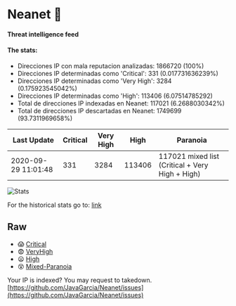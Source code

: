 # Neanet :hocho:
#### Threat intelligence feed
#### The stats:

- Direcciones IP con mala reputacion analizadas: 1866720 (100%)
- Direcciones IP determinadas como 'Critical':  331 (0.017731636239%)
- Direcciones IP determinadas como 'Very High':  3284 (0.175923545042%)
- Direcciones IP determinadas como 'High':  113406 (6.07514785292)
- Total de direcciones IP indexadas en Neanet:  117021 (6.2688030342%)
- Total de direcciones IP descartadas en Neanet:  1749699 (93.7311969658%)

| Last Update | Critical | Very High | High | Paranoia |
| --- | --- | --- | --- | --- |
| 2020-09-29 11:01:48 | 331 | 3284 | 113406 | 117021 mixed list (Critical + Very High + High)|

![Stats](https://docs.google.com/spreadsheets/d/e/2PACX-1vSnaNMIXVabIpDJjufMlzH7poXnshF3mgd8Is1g9ytUEzVsP5my4Trn8f-xkoLLQ38xpL3HtmUexLo6/pubchart?oid=501124687&format=image)

For the historical stats go to: [link](/stats.csv)
## Raw
- :scream: [Critical](https://raw.githubusercontent.com/JavaGarcia/Neanet/master/blacklists/neanet_critical.txt)
- :fearful: [VeryHigh](https://raw.githubusercontent.com/JavaGarcia/Neanet/master/blacklists/neanet_veryHigh.txtt)
- :frowning: [High](https://raw.githubusercontent.com/JavaGarcia/Neanet/master/blacklists/neanet_high.txt)
- :dizzy_face: [Mixed-Paranoia](https://raw.githubusercontent.com/JavaGarcia/Neanet/master/blacklists/neanet_all.txt)


Your IP is indexed? You may request to takedown. [https://github.com/JavaGarcia/Neanet/issues](https://github.com/JavaGarcia/Neanet/issues)










































































































































































































































































































































































































































































































































































































































































































































































































































































































































































































































































































































